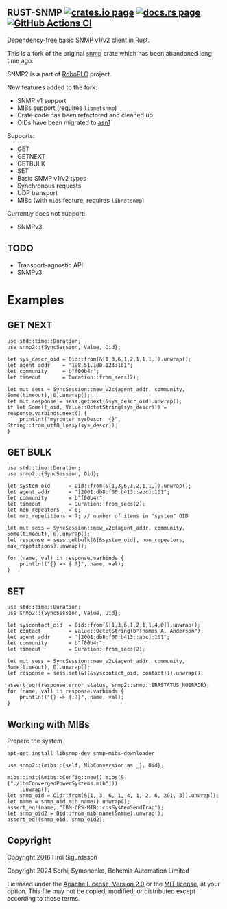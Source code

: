 <h2>
  RUST-SNMP
  <a href="https://crates.io/crates/snmp2"><img alt="crates.io page" src="https://img.shields.io/crates/v/snmp2.svg"></img></a>
  <a href="https://docs.rs/snmp2"><img alt="docs.rs page" src="https://docs.rs/snmp2/badge.svg"></img></a>
  <a href="https://github.com/roboplc/snmp2/actions/workflows/ci.yml">
    <img alt="GitHub Actions CI" src="https://github.com/roboplc/snmp2/actions/workflows/ci.yml/badge.svg"></img>
  </a>
</h2>

Dependency-free basic SNMP v1/v2 client in Rust.

This is a fork of the original [snmp](https://crates.io/crates/snmp) crate
which has been abandoned long time ago.

SNMP2 is a part of [RoboPLC](https://www.roboplc.com) project.

New features added to the fork:

- SNMP v1 support
- MIBs support (requires `libnetsnmp`)
- Crate code has been refactored and cleaned up
- OIDs have been migrated to
  [asn1](https://docs.rs/asn1-rs/latest/asn1_rs/struct.Oid.html)

Supports:

- GET
- GETNEXT
- GETBULK
- SET
- Basic SNMP v1/v2 types
- Synchronous requests
- UDP transport
- MIBs (with `mibs` feature, requires `libnetsnmp`)

Currently does not support:

- SNMPv3

## TODO

- Transport-agnostic API
- SNMPv3


# Examples

## GET NEXT

```no_run
use std::time::Duration;
use snmp2::{SyncSession, Value, Oid};

let sys_descr_oid = Oid::from(&[1,3,6,1,2,1,1,1,]).unwrap();
let agent_addr    = "198.51.100.123:161";
let community     = b"f00b4r";
let timeout       = Duration::from_secs(2);

let mut sess = SyncSession::new_v2c(agent_addr, community, Some(timeout), 0).unwrap();
let mut response = sess.getnext(&sys_descr_oid).unwrap();
if let Some((_oid, Value::OctetString(sys_descr))) = response.varbinds.next() {
    println!("myrouter sysDescr: {}", String::from_utf8_lossy(sys_descr));
}
```

## GET BULK

```rust,no_run
use std::time::Duration;
use snmp2::{SyncSession, Oid};

let system_oid      = Oid::from(&[1,3,6,1,2,1,1,]).unwrap();
let agent_addr      = "[2001:db8:f00:b413::abc]:161";
let community       = b"f00b4r";
let timeout         = Duration::from_secs(2);
let non_repeaters   = 0;
let max_repetitions = 7; // number of items in "system" OID

let mut sess = SyncSession::new_v2c(agent_addr, community, Some(timeout), 0).unwrap();
let response = sess.getbulk(&[&system_oid], non_repeaters, max_repetitions).unwrap();

for (name, val) in response.varbinds {
    println!("{} => {:?}", name, val);
}
```

## SET

```rust,no_run
use std::time::Duration;
use snmp2::{SyncSession, Value, Oid};

let syscontact_oid  = Oid::from(&[1,3,6,1,2,1,1,4,0]).unwrap();
let contact         = Value::OctetString(b"Thomas A. Anderson");
let agent_addr      = "[2001:db8:f00:b413::abc]:161";
let community       = b"f00b4r";
let timeout         = Duration::from_secs(2);

let mut sess = SyncSession::new_v2c(agent_addr, community, Some(timeout), 0).unwrap();
let response = sess.set(&[(&syscontact_oid, contact)]).unwrap();

assert_eq!(response.error_status, snmp2::snmp::ERRSTATUS_NOERROR);
for (name, val) in response.varbinds {
    println!("{} => {:?}", name, val);
}
```

## Working with MIBs

Prepare the system

```shell
apt-get install libsnmp-dev snmp-mibs-downloader
```

```rust,ignore
use snmp2::{mibs::{self, MibConversion as _}, Oid};

mibs::init(&mibs::Config::new().mibs(&["./ibmConvergedPowerSystems.mib"]))
    .unwrap();
let snmp_oid = Oid::from(&[1, 3, 6, 1, 4, 1, 2, 6, 201, 3]).unwrap();
let name = snmp_oid.mib_name().unwrap();
assert_eq!(name, "IBM-CPS-MIB::cpsSystemSendTrap");
let snmp_oid2 = Oid::from_mib_name(&name).unwrap();
assert_eq!(snmp_oid, snmp_oid2);
```

## Copyright

Copyright 2016 Hroi Sigurdsson

Copyright 2024 Serhij Symonenko, Bohemia Automation Limited

Licensed under the [Apache License, Version
2.0](http://www.apache.org/licenses/LICENSE-2.0) or the [MIT
license](http://opensource.org/licenses/MIT), at your option. This file may not
be copied, modified, or distributed except according to those terms.
